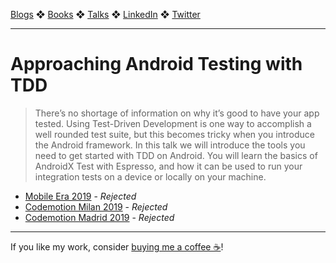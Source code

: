 [Blogs](../blogs.md) ❖ [Books](../books.md) ❖ [Talks](../talks.md) ❖ [LinkedIn](https://www.linkedin.com/in/victoriagonda/) ❖ [Twitter](https://twitter.com/TTGonda)

---

# Approaching Android Testing with TDD

> There’s no shortage of information on why it’s good to have your app tested. Using Test-Driven Development is one way to accomplish a well rounded test suite, but this becomes tricky when you introduce the Android framework. In this talk we will introduce the tools you need to get started with TDD on Android. You will learn the basics of AndroidX Test with Espresso, and how it can be used to run your integration tests on a device or locally on your machine.

- [Mobile Era 2019](https://mobileera.rocks/) - _Rejected_
- [Codemotion Milan 2019](https://events.codemotion.com/conferences/milan/2019/) - _Rejected_
- [Codemotion Madrid 2019](https://events.codemotion.com/conferences/madrid/2019/) - _Rejected_

---

If you like my work, consider [buying me a coffee ☕](https://www.buymeacoffee.com/96JjLEW)!
